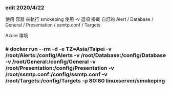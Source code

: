 ### edit 2020/4/22

使用 容器 來執行 smokeping
使用 -v 選項 掛載 自訂的 Alert / Database / General / Presentation / ssmtp.conf / Targets


Azure 環境
### # docker run --rm -d -e TZ=Asia/Taipei -v /root/Alerts:/config/Alerts  -v /root/Database:/config/Database -v /root/General:/config/General  -v /root/Presentation:/config/Presentation -v /root/ssmtp.conf:/config/ssmtp.conf  -v /root/Targets:/config/Targets -p 80:80 linuxserver/smokeping


